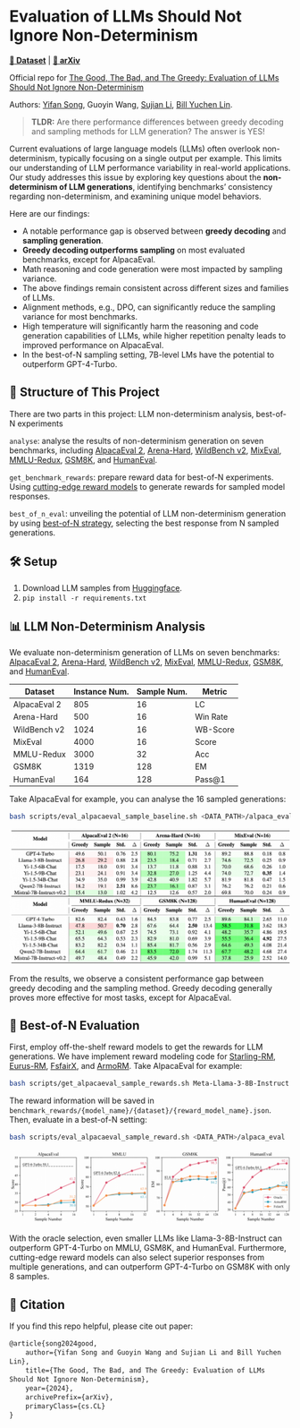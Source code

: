 # Evaluation of LLMs Should Not Ignore Non-Determinism

[**🤗 Dataset**](https://huggingface.co/datasets/goodbadgreedy/GoodBadGreedy) | [**📖 arXiv**](https://arxiv.org/)

Official repo for [The Good, The Bad, and The Greedy: Evaluation of LLMs Should Not Ignore Non-Determinism](https://arxiv.org/)

Authors: [Yifan Song](https://github.com/Yifan-Song793), Guoyin Wang, [Sujian Li](http://123.56.88.210/), [Bill Yuchen Lin](https://yuchenlin.xyz/).


> **TLDR:** Are there performance differences between greedy decoding and sampling methods for LLM generation? The answer is YES!

Current evaluations of large language models (LLMs) often overlook non-determinism, typically focusing on a single output per example. This limits our understanding of LLM performance variability in real-world applications. 
Our study addresses this issue by exploring key questions about the **non-determinism of LLM generations**, identifying benchmarks’ consistency regarding non-determinism, and examining unique model behaviors. 

Here are our findings:
- A notable performance gap is observed between **greedy decoding** and **sampling generation**.
- **Greedy decoding outperforms sampling** on most evaluated benchmarks, except for AlpacaEval.
- Math reasoning and code generation were most impacted by sampling variance.
- The above findings remain consistent across different sizes and families of LLMs.
- Alignment methods, e.g., DPO, can significantly reduce the sampling variance for most benchmarks.
- High temperature will significantly harm the reasoning and code generation capabilities of LLMs, while higher repetition penalty leads to improved performance on AlpacaEval.
- In the best-of-N sampling setting, 7B-level LMs have the potential to outperform GPT-4-Turbo.



## 🧩 Structure of This Project

There are two parts in this project: LLM non-determinism analysis, best-of-N experiments

`analyse`: analyse the results of non-determinism generation on seven benchmarks, including [AlpacaEval 2](https://github.com/tatsu-lab/alpaca_eval), [Arena-Hard](https://github.com/lm-sys/arena-hard-auto), [WildBench v2](https://github.com/allenai/WildBench), [MixEval](https://github.com/Psycoy/MixEval), [MMLU-Redux](http://arxiv.org/abs/2406.04127), [GSM8K](https://arxiv.org/abs/2110.14168), and [HumanEval](https://arxiv.org/abs/2107.03374).

`get_benchmark_rewards`: prepare reward data for best-of-N experiments. Using [cutting-edge reward models](https://huggingface.co/spaces/allenai/reward-bench) to generate rewards for sampled model responses.

`best_of_n_eval`: unveiling the potential of LLM non-determinism generation by using [best-of-N strategy](https://arxiv.org/abs/2306.02561), selecting the best response from N sampled generations.


## 🛠️ Setup

1. Download LLM samples from [Huggingface](https://huggingface.co/datasets/goodbadgreedy/GoodBadGreedy).
2. `pip install -r requirements.txt`

## 📊 LLM Non-Determinism Analysis

We evaluate non-determinism generation of LLMs on seven benchmarks: [AlpacaEval 2](https://github.com/tatsu-lab/alpaca_eval), [Arena-Hard](https://github.com/lm-sys/arena-hard-auto), [WildBench v2](https://github.com/allenai/WildBench), [MixEval](https://github.com/Psycoy/MixEval), [MMLU-Redux](http://arxiv.org/abs/2406.04127), [GSM8K](https://arxiv.org/abs/2110.14168), and [HumanEval](https://arxiv.org/abs/2107.03374).

| Dataset      | Instance Num. | Sample Num. | Metric   |
|--------------|---------------|-------------|----------|
| AlpacaEval 2 | 805           | 16          | LC       |
| Arena-Hard   | 500           | 16          | Win Rate |
| WildBench v2 | 1024          | 16          | WB-Score |
| MixEval      | 4000          | 16          | Score    |
| MMLU-Redux   | 3000          | 32          | Acc      |
| GSM8K        | 1319          | 128         | EM       |
| HumanEval    | 164           | 128         | Pass@1   |

Take AlpacaEval for example, you can analyse the 16 sampled generations:
```bash
bash scripts/eval_alpacaeval_sample_baseline.sh <DATA_PATH>/alpaca_eval
```

<p align="center">
<img src=assets/main.png width=800/>
</p>

From the results, we observe a consistent performance gap between greedy decoding and the sampling method.
Greedy decoding generally proves more effective for most tasks, except for AlpacaEval.

## 🚀 Best-of-N Evaluation

First, employ off-the-shelf reward models to get the rewards for LLM generations. We have implement reward modeling code for [Starling-RM](https://huggingface.co/Nexusflow/Starling-RM-34B), [Eurus-RM](https://huggingface.co/openbmb/Eurus-RM-7b), [FsfairX](https://huggingface.co/sfairXC/FsfairX-LLaMA3-RM-v0.1), and [ArmoRM](https://huggingface.co/RLHFlow/ArmoRM-Llama3-8B-v0.1). Take AlpacaEval for example:
```bash
bash scripts/get_alpacaeval_sample_rewards.sh Meta-Llama-3-8B-Instruct <DATA_PATH>/alpaca_eval
```

The reward information will be saved in `benchmark_rewards/{model_name}/{dataset}/{reward_model_name}.json`.
Then, evaluate in a best-of-N setting:
```bash
bash scripts/eval_alpacaeval_sample_reward.sh <DATA_PATH>/alpaca_eval
```

<p align="center">
<img src=assets/reward.png width=800/>
</p>

With the oracle selection, even smaller LLMs like Llama-3-8B-Instruct can outperform GPT-4-Turbo on MMLU, GSM8K, and HumanEval.
Furthermore, cutting-edge reward models can also select superior responses from multiple generations, and can outperform GPT-4-Turbo on GSM8K with only 8 samples.


## 📖 Citation

If you find this repo helpful, please cite out paper:

```
@article{song2024good,
    author={Yifan Song and Guoyin Wang and Sujian Li and Bill Yuchen Lin},
    title={The Good, The Bad, and The Greedy: Evaluation of LLMs Should Not Ignore Non-Determinism},
    year={2024},
    archivePrefix={arXiv},
    primaryClass={cs.CL}
}
```
